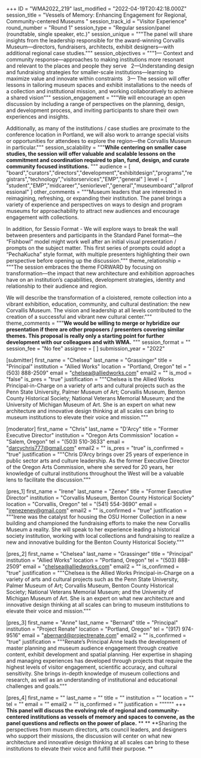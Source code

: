 +++
ID = "WMA2022_219"
last_modified = "2022-04-19T20:42:18.000Z"
session_title = "Vessels of Memory: Enhancing Engagement for Regional, Community-centered Museums    "
session_track_id = "Visitor Experience"
round_number = "Round 1"
session_type = "Regular session/panel (roundtable, single speaker, etc.)"
session_unique = """The panel will share insights from the leadership responsible for the award-winning Corvallis Museum—directors, fundraisers, architects, exhibit designers—with additional regional case studies."""
session_objectives = """1— Context and community response—approaches to making institutions more resonant and relevant to the places and people they serve
 
2—Understanding design and fundraising strategies for smaller-scale institutions—learning to maximize value and innovate within constraints
 
3— The session will offer lessons in tailoring museum spaces and exhibit installations to the needs of a collection and institutional mission, and working collaboratively to achieve a shared vision"""
session_engagement = """We will encourage an open discussion by including a range of perspectives on the planning, design, and development process, and inviting participants to share their own experiences and insights.  

Additionally, as many of the institutions / case studies are proximate to the conference location in Portland, we will also work to arrange special visits or opportunities for attendees to explore the region—the Corvallis Museum in particular."""
session_scalability = """**While centering on smaller case studies, the session will offer valuable and scalable lessons on the commitment and coordination required to plan, fund, design, and curate community focused institutions.**
"""
audience = [ "board","curators","directors","development","exhibitdesign","programs","registrars","technology","visitorservices","EMP","general" ]
level = [ "student","EMP","midcareer","seniorlevel","general","museumboard","allprofessional" ]
other_comments = """Museum leaders that are interested in reimagining, refreshing, or expanding their institution. The panel brings a variety of experience and perspectives on ways to design and program museums for approachability to attract new audiences and encourage engagement with collections.

In addition, for Sessio Format - We will explore ways to break the wall between presenters and participants in the Standard Panel format—the “Fishbowl” model might work well after an initial visual presentation / prompts on the subject matter. This first series of prompts could adopt a “PechaKucha” style format, with multiple presenters highlighting their own perspective before opening up the discussion."""
theme_relationship = """The session embraces the theme FORWARD by focusing on transformation—the impact that new architecture and exhibition approaches have on an institution’s capabilities, development strategies, identity and relationship to their audience and region. 

We will describe the transformation of a cloistered, remote  collection into a vibrant exhibition, education, community, and cultural destination: the new Corvallis Museum. The vision and leadership at all levels contributed to the creation of a successful and vibrant new cultural center."""
theme_comments = """**We would be willing to merge or hybridize our presentation if there are other proposers / presenters covering similar themes. This proposal is really only a starting point for further development with our colleagues and with WMA.**
"""
session_format = ""
session_fee = "No fee"
assignee = [  ]
submission_year = "2022"

[submitter]
first_name = "Chelsea"
last_name = "Grassinger"
title = "Principal"
institution = "Allied Works"
location = "Portland, Oregon"
tel = "(503) 888-2509"
email = "chelsea@alliedworks.com"
email2 = ""
is_mod = "false"
is_pres = "true"
justification = """Chelsea is the Allied Works Principal-in-Charge on a variety of arts and cultural projects such as the Penn State University, Palmer Museum of Art; Corvallis Museum, Benton County Historical Society; National Veterans Memorial Museum; and the University of Michigan Museum of Art. She is an expert on what new architecture and innovative design thinking at all scales can bring to museum institutions to elevate their voice and mission."""

[moderator]
first_name = "Chris"
last_name = "D'Arcy"
title = "Former Executive Director"
institution = "Oregon Arts Commission"
location = "Salem, Oregon"
tel = "(503) 510-3633"
email = "darcychris777@gmail.com"
email2 = ""
is_pres = "true"
is_confirmed = "true"
justification = """Chris D’Arcy brings over 25 years of experience in public sector arts and culture leadership. As the former Executive Director of the Oregon Arts Commission, where she served for 20 years, her knowledge of cultural institutions throughout the West will be a valuable lens to facilitate the discussion."""

[pres_1]
first_name = "Irene"
last_name = "Zenev"
title = "Former Executive Director"
institution = "Corvallis Museum, Benton County Historical Society"
location = "Corvallis, Oregon"
tel = "(541) 554-3690"
email = "irenezenev@gmail.com"
email2 = ""
is_confirmed = "true"
justification = """Irene was the catalyst for housing the OSU Horner Collection in a new building and championed the fundraising efforts to make the new Corvallis Museum a reality. She will speak to her experience leading a historical society institution, working with local collections and fundraising to realize a new and innovative building for the Benton County Historical Society."""

[pres_2]
first_name = "Chelsea"
last_name = "Grassinger"
title = "Principal"
institution = "Allied Works"
location = "Portland, Oregon"
tel = "(503) 888-2509"
email = "chelsea@alliedworks.com"
email2 = ""
is_confirmed = "true"
justification = """Chelsea is the Allied Works Principal-in-Charge on a variety of arts and cultural projects such as the Penn State University, Palmer Museum of Art; Corvallis Museum, Benton County Historical Society; National Veterans Memorial Museum; and the University of Michigan Museum of Art. She is an expert on what new architecture and innovative design thinking at all scales can bring to museum institutions to elevate their voice and mission."""

[pres_3]
first_name = "Anne"
last_name = "Bernard"
title = "Principal"
institution = "Project Renate"
location = "Portland, Oregon"
tel = "(917) 974-9516"
email = "abernard@projectrenate.com"
email2 = ""
is_confirmed = "true"
justification = """Renate’s Principal Anne leads the development of master planning and museum audience engagement through creative content, exhibit development and spatial planning. Her expertise in shaping and managing experiences has developed through projects that require the highest levels of visitor engagement, scientific accuracy, and cultural sensitivity. She brings in-depth knowledge of museum collections and research, as well as an understanding of institutional and educational challenges and goals."""

[pres_4]
first_name = ""
last_name = ""
title = ""
institution = ""
location = ""
tel = ""
email = ""
email2 = ""
is_confirmed = ""
justification = """"""
+++
**This panel will discuss the evolving role of regional and community-centered institutions as vessels of memory and spaces to convene, as the panel questions and reflects on the power of place.**
** **
**Sharing the perspectives from museum directors, arts council leaders, and designers who support their missions, the discussion will center on what new architecture and innovative design thinking at all scales can bring to these institutions to elevate their voice and fulfill their purpose. **

